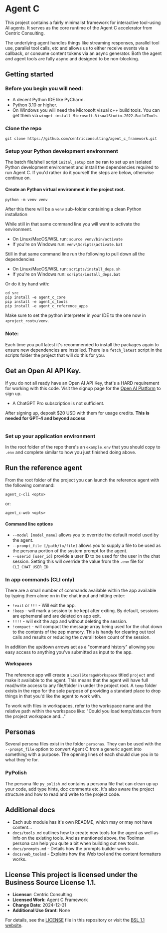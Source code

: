 # Agent C

This project contains a fairly minimalist framework for interactive tool-using AI agents.  It serves as the core runtime of the Agent C accelerator from Centric Consulting.  

The underlying agent handles things like streaming responses, parallel tool use, parallel tool calls, etc and allows us to either receive events via a callback, or consume content tokens via an async generator.  Both the agent and agent tools are fully async and designed to be non-blocking. 

## Getting started

### Before you begin you will need:

- A decent Python IDE like PyCharm.
- Python 3.10 or higher.
- On Windows you will need the Microsoft visual c++ build tools.  You can get them via `winget install Microsoft.VisualStudio.2022.BuildTools`

### Clone the repo

```shell
git clone https://github.com/centricconsulting/agent_c_framework.git
```

### Setup your Python development environment

The batch file/shell script `inital_setup` can be ran to set up an isolated Python development environment and install the dependencies required to run Agent C.  If you'd rather do it yourself the steps are below, otherwise continue on.

#### Create an Python virtual environment in the project root.

```shell
python -m venv venv
```

After this there will be a `venv` sub-folder containing a clean Python installation 

While still in that same command line you will want to activate the environment.  

- On Linux/MacOS/WSL run: `source venv/bin/activate`
- If you're on Windows run: `venv\Scripts\activate.bat`

Still in that same command line run the following to pull down all the dependencies
- On Linux/MacOS/WSL run: `scripts/install_deps.sh`
- If you're on Windows run: `scripts/install_deps.bat`

Or do it by hand with:

```shell
cd src
pip install -e agent_c_core
pip install -e agent_c_tools
pip install -e agent_c_reference_apps 
```

Make sure to set the python interpreter in your IDE to the one now in `<project_root>/venv`. 

### Note:
Each time you pull latest it's recommended to install the packages again to ensure new dependencies are installed.  There is a `fetch_latest` script in the scripts folder the project that will do this for you.

## Get an Open AI API Key.

If you do not all ready have an Open AI API Key, that's a HARD requirement for working with this code.  Visit the signup page for the [Open AI Platform](https://platform.openai.com/signup) to sign up. 

- A ChatGPT Pro subscription is not sufficient.

After signing up, deposit $20 USD with them for usage credits.  **This is needed for GPT-4 and beyond access**

#
### Set up your application environment

In the root folder of the repo there's an `example.env` that you should copy to `.env` and complete similar to how you just finished doing above.

## Run the reference agent

From the root folder of the project you can launch the reference agent with the following command:

```shell
agent_c-cli <opts>
```

or:

```shell
agent_c-web <opts>
```

#### Command line options

- `--model [model_name]` allows you to override the default model used by the agent.
- `--prompt_file [/path/to/file]` allows you to supply a file to be used as the persona portion of the system prompt for the agent.
- `--userid [user_id]` provide a user ID to be used for the user in the chat session.  Setting this will override the value from the `.env` file for `CLI_CHAT_USER_ID`

### In app commands (CLI only)

There are a small number of commands available within the app available by typing them alone on in the chat input and hitting enter:

- `!exit` or `!!!` - Will exit the app.
- `!keep` - will mark a session to be kept after exiting. By default, sessions are ephemeral and are deleted on app exit.
- `!!!!` - will exit the app and without deleting the session.
- `!compact` - will compact the message array being used for the chat down to the contents of the zep memory.  This is handy for clearing out tool calls and results or reducing the overall token count of the session. 

In addition the up/down arrows act as a "command history" allowing you easy access to anything you've submitted as input to the app. 

#### Workspaces

The reference app will create a `LocalStorageWorkspace` titled `project` and make it available to the agent. This means that the agent will have full read/write access to any file/folder in under the project root. A `temp` folder exists in the repo for the sole purpose of providing a standard place to drop things in that you'd like the agent to work with.

To work with files in workspaces, refer to the workspace name and the relative path within the workspace like:  "Could you load temp/data.csv from the project workspace and..."

## Personas

Several persona files exist in the folder `personas`.  They can be used with the `--prompt_file` option to convert Agent C from a generic agent into something with a purpose.  The opening lines of each should clue you in to what they're for. 



### PyPolish

The persona file `py_polish.md` contains a persona file that can clean up up your code, add type hints, doc comments etc.  It's also aware the project structure and how to read and write to the project code.

## Additional docs

- Each sub module has it's own README, which may or may not have content...
- `docs/tools.md` outlines how to create new tools for the agent as well as info on the existing tools.  And as mentioned above, the Toolman persona can help you quite a bit when building out new tools.
- `docs/prompts.md` - Details how the prompts builder works
- `docs/web_toolmd` - Explains how the Web tool and the content formatters works.

## License This project is licensed under the Business Source License 1.1. 
- **Licensor**: Centric Consulting
- **Licensed Work**: Agent C Framework
- **Change Date**: 2024-12-31
- **Additional Use Grant**: None

For details, see the [LICENSE](./LICENSE) file in this repository or visit the [BSL 1.1 website](https://mariadb.com/bsl11/).